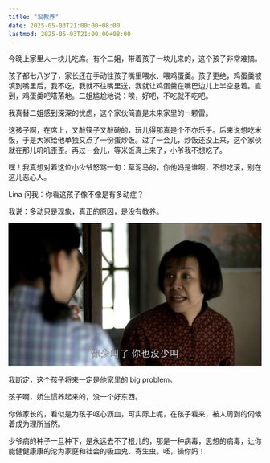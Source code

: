 ```yaml
---
title: "没教养"
date: 2025-05-03T21:00:00+08:00
lastmod: 2025-05-03T21:00:00+08:00
---
```


<!--more-->

今晚上家里人一块儿吃席。有个二姐，带着孩子一块儿来的，这个孩子非常难搞。

孩子都七八岁了，家长还在手动往孩子嘴里喂水、喂鸡蛋羹。孩子更绝，鸡蛋羹被填到嘴里后，我不吃，我就不往嘴里送，我就让鸡蛋羹在嘴巴边儿上半空悬着。直到，鸡蛋羹吧嗒落地。二姐尴尬地说：唉，好吧，不吃就不吃吧。

我真替二姐感到深深的忧虑，这个家伙简直是未来家里的一颗雷。

这孩子啊，在席上，又敲筷子又敲碗的，玩儿得那真是个不亦乐乎。后来说想吃米饭，于是大家给他单独又点了一份蛋炒饭。过了一会儿，炒饭还没上来，这个家伙就在那儿叽叽歪歪。再过一会儿，等米饭真上来了，小爷我不想吃了。

嘿！我真想对着这位小少爷怒骂一句：草泥马的，你他妈是谁啊，不想吃滚，别在这儿恶心人。

Lina 问我：你看这孩子像不像是有多动症？

我说：多动只是现象，真正的原因，是没有教养。

![](shaojiao.jpeg)

我断定，这个孩子将来一定是他家里的 big problem。

孩子啊，娇生惯养起来的，没一个好东西。

你做家长的，看似是为孩子呕心沥血，可实际上呢，在孩子看来，被人周到的伺候着成为理所当然。

少爷病的种子一旦种下，是永远去不了根儿的，那是一种病毒，思想的病毒，让你能健健康康的沦为家庭和社会的吸血鬼、寄生虫。呸，操你妈！